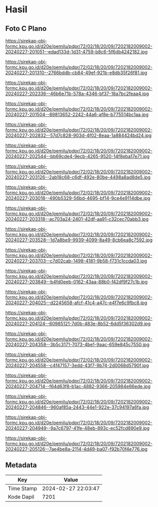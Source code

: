 # Hasil

## Foto C Plano

https://sirekap-obj-formc.kpu.go.id/d20e/pemilu/pdpr/72/02/18/20/09/7202182009002-20240227-201051--edad133d-1d31-4759-b8c6-5f6db4242182.jpg

https://sirekap-obj-formc.kpu.go.id/d20e/pemilu/pdpr/72/02/18/20/09/7202182009002-20240227-201310--2766bddb-cb84-49ef-921b-e8db35f26f81.jpg

https://sirekap-obj-formc.kpu.go.id/d20e/pemilu/pdpr/72/02/18/20/09/7202182009002-20240227-202336--46b6e71b-578a-4346-bf37-18a7bc2feaa4.jpg

https://sirekap-obj-formc.kpu.go.id/d20e/pemilu/pdpr/72/02/18/20/09/7202182009002-20240227-201504--89813652-2242-44a6-af8e-b775514bc1aa.jpg

https://sirekap-obj-formc.kpu.go.id/d20e/pemilu/pdpr/72/02/18/20/09/7202182009002-20240227-202832--57d7c828-903d-4f02-8eaa-1a884424bd24.jpg

https://sirekap-obj-formc.kpu.go.id/d20e/pemilu/pdpr/72/02/18/20/09/7202182009002-20240227-202544--bb69cde4-9ecb-4265-9520-14f8eba17e71.jpg

https://sirekap-obj-formc.kpu.go.id/d20e/pemilu/pdpr/72/02/18/20/09/7202182009002-20240227-203126--2ab18c68-c6df-492e-80be-4498a8ad8de5.jpg

https://sirekap-obj-formc.kpu.go.id/d20e/pemilu/pdpr/72/02/18/20/09/7202182009002-20240227-203018--490b5329-56bd-4695-bf14-9ce4e9114dbe.jpg

https://sirekap-obj-formc.kpu.go.id/d20e/pemilu/pdpr/72/02/18/20/09/7202182009002-20240227-203318--ac703a24-2401-42df-aa91-c32cec70abb3.jpg

https://sirekap-obj-formc.kpu.go.id/d20e/pemilu/pdpr/72/02/18/20/09/7202182009002-20240227-203528--1d7a8be9-9939-4099-8a49-8cb6ea8c7592.jpg

https://sirekap-obj-formc.kpu.go.id/d20e/pemilu/pdpr/72/02/18/20/09/7202182009002-20240227-203703--c7d02cab-1498-4181-9b58-f731c1ccda03.jpg

https://sirekap-obj-formc.kpu.go.id/d20e/pemilu/pdpr/72/02/18/20/09/7202182009002-20240227-203849--b4fd0eeb-0162-43aa-88b0-f42df9f27c1b.jpg

https://sirekap-obj-formc.kpu.go.id/d20e/pemilu/pdpr/72/02/18/20/09/7202182009002-20240227-204025--d2245658-afcf-41c4-a47c-e4f7e6c9fbc8.jpg

https://sirekap-obj-formc.kpu.go.id/d20e/pemilu/pdpr/72/02/18/20/09/7202182009002-20240227-204124--60985121-7d0b-483e-8b52-6dd5f36302d9.jpg

https://sirekap-obj-formc.kpu.go.id/d20e/pemilu/pdpr/72/02/18/20/09/7202182009002-20240227-204358--3b5c3171-7073-4be1-9aac-659e845c7550.jpg

https://sirekap-obj-formc.kpu.go.id/d20e/pemilu/pdpr/72/02/18/20/09/7202182009002-20240227-204558--c4f47157-3edd-43f7-9b74-2d0068d5790f.jpg

https://sirekap-obj-formc.kpu.go.id/d20e/pemilu/pdpr/72/02/18/20/09/7202182009002-20240227-204714--f64d63f8-b1ac-4882-9366-205984e66ede.jpg

https://sirekap-obj-formc.kpu.go.id/d20e/pemilu/pdpr/72/02/18/20/09/7202182009002-20240227-204846--960af85a-2443-44e1-922e-37c94197a6fa.jpg

https://sirekap-obj-formc.kpu.go.id/d20e/pemilu/pdpr/72/02/18/20/09/7202182009002-20240227-204949--9a7c6797-41fe-48eb-893c-ec52fcd890e9.jpg

https://sirekap-obj-formc.kpu.go.id/d20e/pemilu/pdpr/72/02/18/20/09/7202182009002-20240227-205126--7ae4be8a-2114-4d49-ba07-f92b70f4e776.jpg


## Metadata

| Key        | Value               |
| ---------- | ------------------- |
| Time Stamp | 2024-02-27 22:03:47 |
| Kode Dapil | 7201                |



